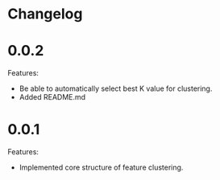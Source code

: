 # Changelog

# 0.0.2

Features:

- Be able to automatically select best K value for clustering.
- Added README.md

# 0.0.1

Features:

- Implemented core structure of feature clustering.